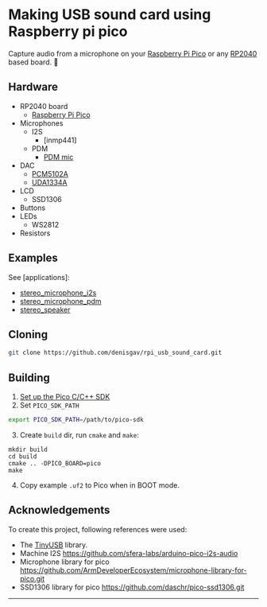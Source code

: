 # Making USB sound card using Raspberry pi pico

Capture audio from a microphone on your [Raspberry Pi Pico](https://www.raspberrypi.org/products/raspberry-pi-pico/) or any [RP2040](https://www.raspberrypi.org/products/rp2040/) based board. 🎤


## Hardware

 * RP2040 board
   * [Raspberry Pi Pico](https://www.raspberrypi.org/products/raspberry-pi-pico/)
 * Microphones
   * I2S
     * [inmp441]
   * PDM
     * [PDM mic](https://learn.adafruit.com/adafruit-pdm-microphone-breakout/overview)
 * DAC
   * [PCM5102A](http://www.kosmodrom.com.ua/el.php?name=PCM5102A-Modul)
   * [UDA1334A](https://learn.adafruit.com/adafruit-i2s-stereo-decoder-uda1334a)
 * LCD
   * SSD1306
 * Buttons
 * LEDs
   * WS2812
 * Resistors 

## Examples

See [applications]:
 * [stereo_microphone_i2s]( stereo_microphone_i2s )
 * [stereo_microphone_pdm]( stereo_microphone_pdm )
 * [stereo_speaker]( stereo_speaker )


## Cloning

```sh
git clone https://github.com/denisgav/rpi_usb_sound_card.git
```

## Building

1. [Set up the Pico C/C++ SDK](https://datasheets.raspberrypi.org/pico/getting-started-with-pico.pdf)
2. Set `PICO_SDK_PATH`
```sh
export PICO_SDK_PATH=/path/to/pico-sdk
```
3. Create `build` dir, run `cmake` and `make`:
```
mkdir build
cd build
cmake .. -DPICO_BOARD=pico
make
```
4. Copy example `.uf2` to Pico when in BOOT mode.


## Acknowledgements

To create this project, following references were used:
 * The [TinyUSB](https://github.com/hathach/tinyusb) library.
 * Machine I2S  https://github.com/sfera-labs/arduino-pico-i2s-audio
 * Microphone library for pico https://github.com/ArmDeveloperEcosystem/microphone-library-for-pico.git 
 * SSD1306 library for pico https://github.com/daschr/pico-ssd1306.git
---


